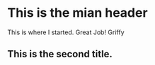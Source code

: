 # This is the mian header

This is where I started. Great Job! Griffy

## This is the second title.
